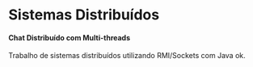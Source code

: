 # Sistemas Distribuídos
#### Chat Distribuído com Multi-threads
Trabalho de sistemas distribuídos utilizando RMI/Sockets com Java ok.